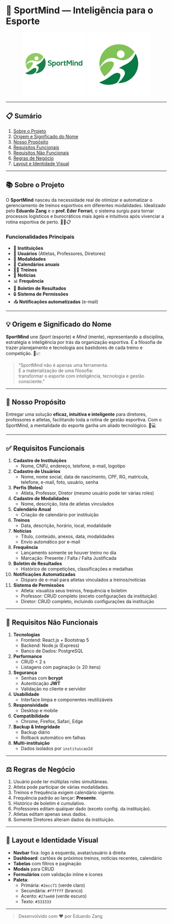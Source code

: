 # 🧠 SportMind — Inteligência para o Esporte

<p align="center">
  <img src="assets/Logomarca_SportMind.png" alt="Logo SportMind inteiro" width="200" />
  <img src="assets/Logo_SportMind.png" alt="Logo SportMind slim" width="200" />
</p>

---

## 📋 Sumário

1. [Sobre o Projeto](#sobre-o-projeto)  
2. [Origem e Significado do Nome](#origem-e-significado-do-nome)  
3. [Nosso Propósito](#nosso-propósito)  
4. [Requisitos Funcionais](#✅-requisitos-funcionais)  
5. [Requisitos Não Funcionais](#🚫-requisitos-não-funcionais)  
6. [Regras de Negócio](#⚖️-regras-de-negócio)  
7. [Layout e Identidade Visual](#🎨-layout-e-identidade-visual)  

---

## 📚 Sobre o Projeto

O **SportMind** nasceu da necessidade real de otimizar e automatizar o gerenciamento de treinos esportivos em diferentes modalidades. Idealizado pelo **Eduardo Zang** e o **prof. Eder Ferrari**, o sistema surgiu para tornar processos logísticos e burocráticos mais ágeis e intuitivos após vivenciar a rotina esportiva de perto. 🏋️‍♂️📋

### Funcionalidades Principais

- 🏫 **Instituições**  
- 👤 **Usuários** (Atletas, Professores, Diretores)  
- 🏅 **Modalidades**  
- 📅 **Calendários anuais**  
- 🏃‍♂️ **Treinos**  
- 📢 **Notícias**  
- 📊 **Frequência**  
- 🥇 **Boletim de Resultados**  
- 🔒 **Sistema de Permissões**  
- 📤 **Notificações automatizadas** (e-mail)

---

## 💡 Origem e Significado do Nome

**SportMind** une *Sport* (esporte) e *Mind* (mente), representando a disciplina, estratégia e inteligência por trás da organização esportiva. É a filosofia de trazer planejamento e tecnologia aos bastidores de cada treino e competição. 🌟📈

> “SportMind não é apenas uma ferramenta.  
> É a materialização de uma filosofia:  
> transformar o esporte com inteligência, tecnologia e gestão consciente.”

---

## 🎯 Nosso Propósito

Entregar uma solução **eficaz, intuitiva e inteligente** para diretores, professores e atletas, facilitando toda a rotina de gestão esportiva. Com o SportMind, a mentalidade do esporte ganha um aliado tecnológico. 🤝💻

---

## ✅ Requisitos Funcionais

1. **Cadastro de Instituições**  
   - Nome, CNPJ, endereço, telefone, e-mail, logotipo  
2. **Cadastro de Usuários**  
   - Nome, nome social, data de nascimento, CPF, RG, matrícula, telefone, e-mail, foto, usuário, senha  
3. **Perfis (Roles)**  
   - Atleta, Professor, Diretor (mesmo usuário pode ter várias roles)  
4. **Cadastro de Modalidades**  
   - Nome, descrição, lista de atletas vinculados  
5. **Calendário Anual**  
   - Criação de calendário por instituição  
6. **Treinos**  
   - Data, descrição, horário, local, modalidade  
7. **Notícias**  
   - Título, conteúdo, anexos, data, modalidades  
   - Envio automático por e-mail  
8. **Frequência**  
   - Lançamento somente se houver treino no dia  
   - Marcação: Presente / Falta / Falta Justificada  
9. **Boletim de Resultados**  
   - Histórico de competições, classificações e medalhas  
10. **Notificações Automatizadas**  
    - Disparo de e-mail para atletas vinculados a treinos/notícias  
11. **Sistema de Permissões**  
    - Atleta: visualiza seus treinos, frequência e boletim  
    - Professor: CRUD completo (exceto configurações da instituição)  
    - Diretor: CRUD completo, incluindo configurações da instituição  

---

## 🚫 Requisitos Não Funcionais

1. **Tecnologias**  
   - Frontend: React.js + Bootstrap 5  
   - Backend: Node.js (Express)  
   - Banco de Dados: PostgreSQL  
2. **Performance**  
   - CRUD < 2 s  
   - Listagens com paginação (≥ 20 itens)  
3. **Segurança**  
   - Senhas com **bcrypt**  
   - Autenticação **JWT**  
   - Validação no cliente e servidor  
4. **Usabilidade**  
   - Interface limpa e componentes reutilizáveis  
5. **Responsividade**  
   - Desktop e mobile  
6. **Compatibilidade**  
   - Chrome, Firefox, Safari, Edge  
7. **Backup & Integridade**  
   - Backup diário  
   - Rollback automático em falhas  
8. **Multi-instituição**  
   - Dados isolados por `instituicaoId`  

---

## ⚖️ Regras de Negócio

1. Usuário pode ter múltiplas roles simultâneas.  
2. Atleta pode participar de várias modalidades.  
3. Treinos e frequência exigem calendário vigente.  
4. Frequência padrão ao lançar: **Presente**.  
5. Histórico de boletim é cumulativo.  
6. Professores editam qualquer dado (exceto config. da instituição).  
7. Atletas editam apenas seus dados.  
8. Somente Diretores alteram dados da instituição.  

---

## 🎨 Layout e Identidade Visual

- **Navbar** fixa: logo à esquerda, avatar/usuário à direita  
- **Dashboard**: cartões de próximos treinos, notícias recentes, calendário  
- **Tabelas** com filtros e paginação  
- **Modais** para CRUD  
- **Formulários** com validação inline e ícones  
- **Paleta**:  
  - Primária: `#2ecc71` (verde claro)  
  - Secundária: `#ffffff` (branco)  
  - Acento: `#27ae60` (verde escuro)  
  - Texto: `#333333`  

---

> Desenvolvido com ❤ por Eduardo Zang